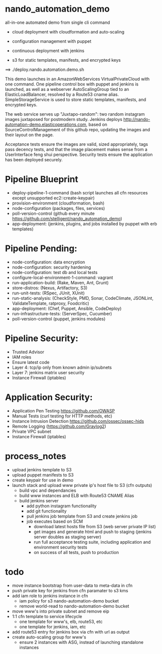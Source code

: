 # nando_automation_demo



all-in-one automated demo from single cli command

- cloud deployment with cloudformation and auto-scaling

- configuration management with puppet 

- continuous deployment with jenkins

- s3 for static templates, manifests, and encrypted keys



==> ./deploy.nando.automation.demo.sh



This demo launches in an AmazonWebServices VirtualPrivateCloud with one command. One pipeline control box with puppet and jenkins is launched, as well as a webserver AutoScalingGroup tied to an ElasticLoadBalancer, resolved by a Route53 cname alias.  SimpleStorageService is used to store static templates, manifests, and encrypted keys. 

The web service serves up "Juxtapo-random": two random instagram images juxtaposed for postmodern study.  Jenkins deploys http://nando-automation-demo.elasticoperations.com, based on SourceControlManagement of this github repo, updating the images and their layout on the page.  

Acceptance tests ensure the images are valid, sized appropriately, tags pass decency tests, and that the image placement makes sense from a UserInterface feng shui perspective. Security tests ensure the application has been deployed securely.



# Pipeline Blueprint

- deploy-pipeline-1-command (bash script launches all cfn resources except unsupported ec2::create-keypair)
- provision-environment (cloudformation, bash)
- node-configuration (packages, files, services)
- poll-version-control (github every minute https://github.com/stelligent/nando_automation_demo)
- app-deployment: (jenkins, plugins, and jobs installed by puppet with erb templates)



# Pipeline Pending:

- node-configuration: data encryption
- node-configuration: security hardening
- node-configuration: test db and local tests
- configure-local-environment-1-command: vagrant
- run-application-build: (Rake, Maven, Ant, Grunt)
- store-distros: (Nexus, Artifactory, S3)
- run-unit-tests: (RSpec, JUnit, XUnit)
- run-static-analysis: (CheckStyle, PMD, Sonar, CodeClimate, JSONLint, ValidateTemplate, ratproxy, Foodcritic)
- app-deployment: (Chef, Puppet, Ansible, CodeDeploy)
- run-infrastructure-tests: (ServerSpec, Cucumber)
- poll-version-control (puppet, jenkins modules)



# Pipeline Security:

- Trusted Advisor 
- IAM roles
- Ensure latest code
- Layer 4: tcp/ip only from known admin ip/subnets
- Layer 7: jenkins matrix user security
- Instance Firewall (iptables)



# Application Security:

- Application Pen Testing https://github.com/OWASP
- Manual Tests (curl testing for HTTP methods, etc)
- Instance Intrusion Detection https://github.com/ossec/ossec-hids
- Remote Logging (https://github.com/Graylog2)
- Private VPC subnet
- Instance Firewall (iptables)



# process_notes

- upload jenkins template to S3
- upload puppet manifests to S3
- create keypair for use in demo
- launch stack and upload www private ip's host file to S3 (cfn outputs)
	- build vpc and dependancies
	- build www instances and ELB with Route53 CNAME Alias
	- build jenkins server
		- add python instagram functionality
		- add git functionality
		- pull jenkins job template from S3 and create jenkins job
		- job executes based on SCM
			- download latest hosts file from S3 (web server private IP list) 
			- get images and generate html and push to staging (jenkins server doubles as staging server)
			- run full acceptance testing suite, including application and environment security tests
			- on success of all tests, push to production



# todo

- move instance bootstrap from user-data to meta-data in cfn
- push private key for jenkins from cfn paramater to s3 kms
- add iam role to jenkins instance in cfn 
	- iam policy for s3 nando-automation-demo bucket
	- remove world-read to nando-automation-demo bucket 
- move www's into private subnet and remove eip
- 1:1 cfn template to service lifecycle
	- one template for www's, elb, route53, etc
	- one template for jenkins, iam, etc
- add route53 entry for jenkins box via cfn with url as output
- create auto-scaling group for www's
	- ensure 2 instances with ASG, instead of launching standalone instances

